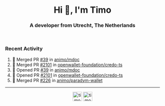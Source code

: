 <h1 align="center">Hi 👋, I'm Timo</h1>
<h3 align="center">A developer from Utrecht, The Netherlands</h3>
<br/>
<!-- https://github.com/rahuldkjain/github-profile-readme-generator --!>

<!--  <p align="left"><img src="https://github-readme-stats.vercel.app/api?username=timoglastra&show_icons=true&count_private=true&" alt="timoglastra" /></p> --!>

<!--
Github language stats
<p align="left"><img src="https://github-readme-stats.vercel.app/api/top-langs/?username=timoglastra&layout=compact" alt="timoglastra" /><p>
-->

<!-- Codestats language stats -->
<!-- <p align="left"><img src="https://codestats-readme.vercel.app/api/top-langs/?username=timoglastra&layout=compact&language_count=12" alt="timoglastra" /><p>    --!>
  
<h3>Recent Activity</h3>

<!--START_SECTION:activity-->
1. 🎉 Merged PR [#39](https://github.com/animo/mdoc/pull/39) in [animo/mdoc](https://github.com/animo/mdoc)
2. 🎉 Merged PR [#2101](https://github.com/openwallet-foundation/credo-ts/pull/2101) in [openwallet-foundation/credo-ts](https://github.com/openwallet-foundation/credo-ts)
3. 💪 Opened PR [#39](https://github.com/animo/mdoc/pull/39) in [animo/mdoc](https://github.com/animo/mdoc)
4. 💪 Opened PR [#2101](https://github.com/openwallet-foundation/credo-ts/pull/2101) in [openwallet-foundation/credo-ts](https://github.com/openwallet-foundation/credo-ts)
5. 🎉 Merged PR [#226](https://github.com/animo/paradym-wallet/pull/226) in [animo/paradym-wallet](https://github.com/animo/paradym-wallet)
<!--END_SECTION:activity-->

---

<p align="center">
<a href="https://twitter.com/timoglastra" target="blank"><img align="center" src="https://cdn.jsdelivr.net/npm/simple-icons@3.0.1/icons/twitter.svg" alt="timoglastra" height="30" width="30" /></a>
<a href="https://linkedin.com/in/timoglastra" target="blank"><img align="center" src="https://cdn.jsdelivr.net/npm/simple-icons@3.0.1/icons/linkedin.svg" alt="timoglastra" height="30" width="30" /></a>
</p>



